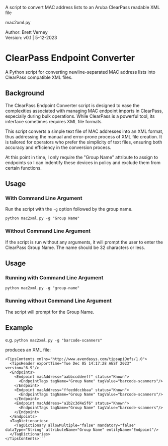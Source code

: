 A script to convert MAC address lists to an Aruba ClearPass readable XML file

mac2xml.py

Author: Brett Verney<br>
Version: v0.1 | 5-12-2023

# ClearPass Endpoint Converter

A Python script for converting newline-separated MAC address lists into ClearPass compatible XML files.

## Background

The ClearPass Endpoint Converter script is designed to ease the complexities associated with managing MAC endpoint imports in ClearPass, especially during bulk operations. While ClearPass is a powerful tool, its interface sometimes requires XML file formats. 

This script converts a simple text file of MAC addresses into an XML format, thus addressing the manual and error-prone process of XML file creation. It is tailored for operators who prefer the simplicity of text files, ensuring both accuracy and efficiency in the conversion process.

At this point in time, I only require the "Group Name" attribute to assign to endpoints so I can indentify these devices in policy and exclude them from certain functions.

## Usage

### With Command Line Argument

Run the script with the `-g` option followed by the group name.

```python mac2xml.py -g "Group Name"```

### Without Command Line Argument

If the script is run without any arguments, it will prompt the user to enter the ClearPass Group Name. The name should be 32 characters or less.

## Usage

### Running with Command Line Argument

```python mac2xml.py -g "group-name"```

### Running without Command Line Argument

The script will prompt for the Group Name.

## Example

e.g. ```python mac2xml.py -g "barcode-scanners"```

produces an XML file:

```<?xml version="1.0" ?>
<TipsContents xmlns="http://www.avendasys.com/tipsapiDefs/1.0">
  <TipsHeader exportTime="Tue Dec 05 14:17:28 AEST 2023" version="6.9"/>
  <Endpoints>
    <Endpoint macAddress="aabbccddeeff" status="Known">
      <EndpointTags tagName="Group Name" tagValue="barcode-scanners"/>
    </Endpoint>
    <Endpoint macAddress="ffeeddccbbaa" status="Known">
      <EndpointTags tagName="Group Name" tagValue="barcode-scanners"/>
    </Endpoint>
    <Endpoint macAddress="a1b2c3d4e5f6" status="Known">
      <EndpointTags tagName="Group Name" tagValue="barcode-scanners"/>
    </Endpoint>
  </Endpoints>
  <TagDictionaries>
    <TagDictionary allowMultiple="false" mandatory="false" dataType="String" attributeName="Group Name" entityName="Endpoint"/>
  </TagDictionaries>
</TipsContents>```
